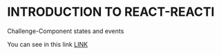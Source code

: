 # INTRODUCTION TO REACT-REACTI
Challenge-Component states and events

You can see in this link [LINK](https://classy-muffin-50833c.netlify.app)  